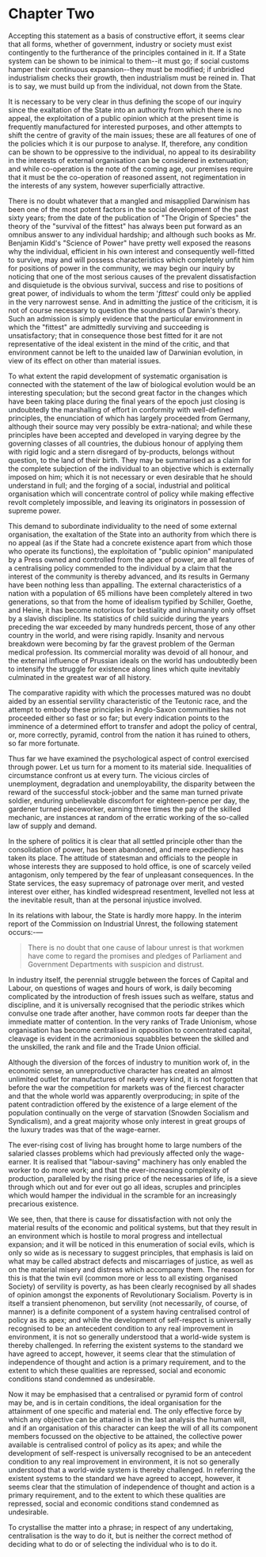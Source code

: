 # Chapter Two

Accepting this statement as a basis of constructive effort, it seems clear that all forms, whether of government, industry or society must exist contingently to the furtherance of the principles contained in it. If a State system can be shown to be inimical to them--it must go; if social customs hamper their continuous expansion--they must be modified; if unbridled industrialism checks their growth, then industrialism must be reined in. That is to say, we must build up from the individual, not down from the State.

It is necessary to be very clear in thus defining the scope of our inquiry since the exaltation of the State into an authority from which there is no appeal, the exploitation of a public opinion which at the present time is frequently manufactured for interested purposes, and other attempts to shift the centre of gravity of the main issues; these are all features of one of the policies which it is our purpose to analyse. If, therefore, any condition can be shown to be oppressive to the individual, no appeal to its desirability in the interests of external organisation can be considered in extenuation; and while co-operation is the note of the coming age, our premises require that it must be the co-operation of reasoned assent, not regimentation in the interests of any system, however superficially attractive.

There is no doubt whatever that a mangled and misapplied Darwinism has been one of the most potent factors in the social development of the past sixty years; from the date of the publication of "The Origin of Species" the theory of the "survival of the fittest" has always been put forward as an omnibus answer to any individual hardship; and although such books as Mr. Benjamin Kidd's "Science of Power" have pretty well exposed the reasons why the individual, efficient in his own interest and consequently well-fitted to survive, may and will possess characteristics which completely unfit him for positions of power in the community, we may begin our inquiry by noticing that one of the most serious causes of the prevalent dissatisfaction and disquietude is the obvious survival, success and rise to positions of great power, of individuals to whom the term '*fittest*' could only be applied in the very narrowest sense. And in admitting the justice of the criticism, it is not of course necessary to question the soundness of Darwin's theory. Such an admission is simply evidence that the particular environment in which the "fittest" are admittedly surviving and succeeding is unsatisfactory; that in consequence those best fitted for it are not representative of the ideal existent in the mind of the critic, and that environment cannot be left to the unaided law of Darwinian evolution, in view of its effect on other than material issues.

To what extent the rapid development of systematic organisation is connected with the statement of the law of biological evolution would be an interesting speculation; but the second great factor in the changes which have been taking place during the final years of the epoch just closing is undoubtedly the marshalling of effort in conformity with well-defined principles, the enunciation of which has largely proceeded from Germany, although their source may very possibly be extra-national; and while these principles have been accepted and developed in varying degree by the governing classes of all countries, the dubious honour of applying them with rigid logic and a stern disregard of by-products, belongs without question, to the land of their birth. They may be summarised as a claim for the complete subjection of the individual to an objective which is externally imposed on him; which it is not necessary or even desirable that he should understand in full; and the forging of a social, industrial and political organisation which will concentrate control of policy while making effective revolt completely impossible, and leaving its originators in possession of supreme power.

This demand to subordinate individuality to the need of some external organisation, the exaltation of the State into an authority from which there is no appeal (as if the State had a concrete existence apart from which those who operate its functions), the exploitation of "public opinion" manipulated by a Press owned and controlled from the apex of power, are all features of a centralising policy commended to the individual by a claim that the interest of the community is thereby advanced, and its results in Germany have been nothing less than appalling. The external characteristics of a nation with a population of 65 millions have been completely altered in two generations, so that from the home of idealism typified by Schiller, Goethe, and Heine, it has become notorious for bestiality and inhumanity only offset by a slavish discipline. Its statistics of child suicide during the years preceding the war exceeded by many hundreds percent, those of any other country in the world, and were rising rapidly. Insanity and nervous breakdown were becoming by far the gravest problem of the German medical profession. Its commercial morality was devoid of all honour, and the external influence of Prussian ideals on the world has undoubtedly been to intensify the struggle for existence along lines which quite inevitably culminated in the greatest war of all history.

The comparative rapidity with which the processes matured was no doubt aided by an essential servility characteristic of the Teutonic race, and the attempt to embody these principles in Anglo-Saxon communities has not proceeded either so fast or so far; but every indication points to the imminence of a determined effort to transfer and adopt the policy of central, or, more correctly, pyramid, control from the nation it has ruined to others, so far more fortunate.

Thus far we have examined the psychological aspect of control exercised through power. Let us turn for a moment to its material side. Inequalities of circumstance confront us at every turn. The vicious circles of unemployment, degradation and unemployability, the disparity between the reward of the successful stock-jobber and the same man turned private soldier, enduring unbelievable discomfort for eighteen-pence per day, the gardener turned pieceworker, earning three times the pay of the skilled mechanic, are instances at random of the erratic working of the so-called law of supply and demand.

In the sphere of politics it is clear that all settled principle other than the consolidation of power, has been abandoned, and mere expediency has taken its place. The attitude of statesman and officials to the people in whose interests they are supposed to hold office, is one of scarcely veiled antagonism, only tempered by the fear of unpleasant consequences. In the State services, the easy supremacy of patronage over merit, and vested interest over either, has kindled widespread resentment, levelled not less at the inevitable result, than at the personal injustice involved.

In its relations with labour, the State is hardly more happy. In the interim report of the Commission on Industrial Unrest, the following statement occurs:-—

> There is no doubt that one cause of labour unrest is that workmen have come to regard the promises and pledges of Parliament and Government Departments with suspicion and distrust.

In industry itself, the perennial struggle between the forces of Capital and Labour, on questions of wages and hours of work, is daily becoming complicated by the introduction of fresh issues such as welfare, status and discipline, and it is universally recognised that the periodic strikes which convulse one trade after another, have common roots far deeper than the immediate matter of contention. In the very ranks of Trade Unionism, whose organisation has become centralised in opposition to concentrated capital, cleavage is evident in the acrimonious squabbles between the skilled and the unskilled, the rank and file and the Trade Union official.

Although the diversion of the forces of industry to munition work of, in the economic sense, an unreproductive character has created an almost unlimited outlet for manufactures of nearly every kind, it is not forgotten that before the war the competition for markets was of the fiercest character and that the whole world was apparently overproducing; in spite of the patent contradiction offered by the existence of a large element of the population continually on the verge of starvation (Snowden Socialism and Syndicalism), and a great majority whose only interest in great groups of the luxury trades was that of the wage-earner.

The ever-rising cost of living has brought home to large numbers of the salaried classes problems which had previously affected only the wage-earner. It is realised that "labour-saving" machinery has only enabled the worker to do more work; and that the ever-increasing complexity of production, paralleled by the rising price of the necessaries of life, is a sieve through which out and for ever out go all ideas, scruples and principles which would hamper the individual in the scramble for an increasingly precarious existence.

We see, then, that there is cause for dissatisfaction with not only the material results of the economic and political systems, but that they result in an environment which is hostile to moral progress and intellectual expansion; and it will be noticed in this enumeration of social evils, which is only so wide as is necessary to suggest principles, that emphasis is laid on what may be called abstract defects and miscarriages of justice, as well as on the material misery and distress which accompany them. The reason for this is that the twin evil (common more or less to all existing organised Society) of servility is poverty, as has been clearly recognised by all shades of opinion amongst the exponents of Revolutionary Socialism. Poverty is in itself a transient phenomenon, but servility (not necessarily, of course, of manner) is a definite component of a system having centralised control of policy as its apex; and while the development of self-respect is universally recognised to be an antecedent condition to any real improvement in environment, it is not so generally understood that a world-wide system is thereby challenged. In referring the existent systems to the standard we have agreed to accept, however, it seems clear that the stimulation of independence of thought and action is a primary requirement, and to the extent to which these qualities are repressed, social and economic conditions stand condemned as undesirable.

Now it may be emphasised that a centralised or pyramid form of control may be, and is in certain conditions, the ideal organisation for the attainment of one specific and material end. The only effective force by which any objective can be attained is in the last analysis the human will, and if an organisation of this character can keep the will of all its component members focussed on the objective to be attained, the collective power available is centralised control of policy as its apex; and while the development of self-respect is universally recognised to be an antecedent condition to any real improvement in environment, it is not so generally understood that a world-wide system is thereby challenged. In referring the existent systems to the standard we have agreed to accept, however, it seems clear that the stimulation of independence of thought and action is a primary requirement, and to the extent to which these qualities are repressed, social and economic conditions stand condemned as undesirable.

To crystallise the matter into a phrase; in respect of any undertaking, centralisation is the way to do it, but is neither the correct method of deciding what to do or of selecting the individual who is to do it.
